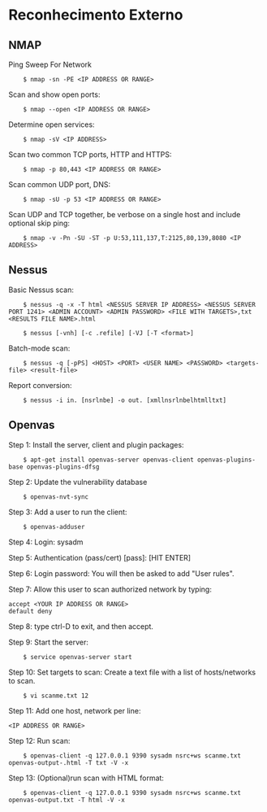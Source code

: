# Reconhecimento Externo

## NMAP
Ping Sweep For Network
```
    $ nmap -sn -PE <IP ADDRESS OR RANGE>
```

Scan and show open ports: 
```
    $ nmap --open <IP ADDRESS OR RANGE> 
```

Determine open services: 
```
    $ nmap -sV <IP ADDRESS>
```

 Scan two common TCP ports, HTTP and HTTPS: 
```
    $ nmap -p 80,443 <IP ADDRESS OR RANGE> 
```

Scan common UDP port, DNS: 
```
    $ nmap -sU -p 53 <IP ADDRESS OR RANGE> 
```

Scan UDP and TCP together, be verbose on a single host and include optional skip ping: 
```
    $ nmap -v -Pn -SU -ST -p U:53,111,137,T:2125,80,139,8080 <IP ADDRESS>
```

## Nessus
Basic Nessus scan: 
```
    $ nessus -q -x -T html <NESSUS SERVER IP ADDRESS> <NESSUS SERVER PORT 1241> <ADMIN ACCOUNT> <ADMIN PASSWORD> <FILE WITH TARGETS>,txt <RESULTS FILE NAME>.html 

    $ nessus [-vnh] [-c .refile] [-VJ [-T <format>] 
```
Batch-mode scan:
```
    $ nessus -q [-pPS] <HOST> <PORT> <USER NAME> <PASSWORD> <targets-file> <result-file>
```

Report conversion: 

```
    $ nessus -i in. [nsrlnbe] -o out. [xmllnsrlnbelhtmlltxt]
```

## Openvas

Step 1: Install the server, client and plugin packages:

```
    $ apt-get install openvas-server openvas-client openvas-plugins-base openvas-plugins-dfsg 
```

Step 2: Update the vulnerability database 
```
    $ openvas-nvt-sync 
```

Step 3: Add a user to run the client: 
```
    $ openvas-adduser 
```
Step 4: Login: sysadm 

Step 5: Authentication (pass/cert) [pass]: [HIT ENTER] 

Step 6: Login password: <PASSWORD> You will then be asked to add "User rules".

Step 7: Allow this user to scan authorized network by typing: 
```
accept <YOUR IP ADDRESS OR RANGE> 
default deny 
```

Step 8: type ctrl-D to exit, and then accept. 

Step 9: Start the server: 
```
    $ service openvas-server start 
```
Step 10: Set targets to scan: 
Create a text file with a list of hosts/networks to scan. 
```
    $ vi scanme.txt 12 
```
Step 11: Add one host, network per line: 
```
<IP ADDRESS OR RANGE> 
```
Step 12: Run scan: 
```
    $ openvas-client -q 127.0.0.1 9390 sysadm nsrc+ws scanme.txt openvas-output-.html -T txt -V -x 
```

Step 13: (Optional)run scan with HTML format: 
```
    $ openvas-client -q 127.0.0.1 9390 sysadm nsrc+ws scanme.txt openvas-output.txt -T html -V -x 
```